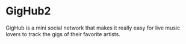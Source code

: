 # GigHub2
GigHub is a mini social network that makes it really easy for live music lovers to track the gigs of their favorite artists.
